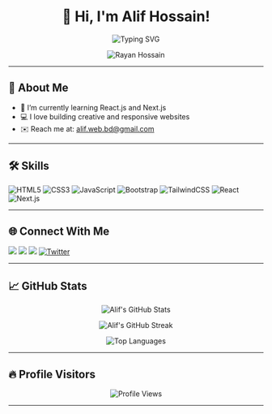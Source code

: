 
<h1 align="center">👋 Hi, I'm Alif Hossain!</h1>

<p align="center">
  <img src="https://readme-typing-svg.herokuapp.com?font=Fira+Code&size=24&pause=1000&center=true&vCenter=true&width=435&lines=Frontend+Developer;React+%7C+Next.js+Learner;Love+to+build+cool+projects;Always+learning+new+things" alt="Typing SVG" />
</p>



<div align="center">
  <img src="https://camo.githubusercontent.com/881f335f9a549e4fe4438ff7290efdfa687dac24369b43d4fd76a7b4fc0db55f/68747470733a2f2f6d65646961322e67697068792e636f6d2f6d656469612f76312e59326c6b505463354d4749334e6a45784d584a3362584278597a4e32646e49786557527a4e7a4e73634867794d6d396a626d52715a4468694d546875596e68706333643661535a6c634431324d563970626e526c636d35686246396e61575a66596e6c666157516d593351395a772f5774546e41665a6e3661564a66427a6c4e332f67697068792e676966" alt="Rayan Hossain" data-canonical-src="https://media2.giphy.com/media/v1.Y2lkPTc5MGI3NjExMXJ3bXBxYzN2dnIxeWRzNzNscHgyMm9jbmRqZDhiMThuYnhpc3d6aSZlcD12MV9pbnRlcm5hbF9naWZfYnlfaWQmY3Q9Zw/WtTnAfZn6aVJfBzlN3/giphy.gif" style="max-width: 100%; display: inline-block;" data-target="animated-image.originalImage">


</div>

---

## 🚀 About Me

- 🌱 I’m currently learning React.js and Next.js  
- 💻 I love building creative and responsive websites  
- ✉️ Reach me at: alif.web.bd@gmail.com

---

## 🛠️ Skills

![HTML5](https://img.shields.io/badge/HTML5-E34F26?style=for-the-badge&logo=html5&logoColor=white)
![CSS3](https://img.shields.io/badge/CSS3-1572B6?style=for-the-badge&logo=css3&logoColor=white)
![JavaScript](https://img.shields.io/badge/JavaScript-323330?style=for-the-badge&logo=javascript&logoColor=F7DF1E)
![Bootstrap](https://img.shields.io/badge/Bootstrap-563D7C?style=for-the-badge&logo=bootstrap&logoColor=white)
![TailwindCSS](https://img.shields.io/badge/TailwindCSS-38B2AC?style=for-the-badge&logo=tailwind-css&logoColor=white)
![React](https://img.shields.io/badge/React-20232A?style=for-the-badge&logo=react&logoColor=61DAFB)
![Next.js](https://img.shields.io/badge/Next.js-000000?style=for-the-badge&logo=nextdotjs&logoColor=white)

---

## 🌐 Connect With Me

<p align="left">
<a href="https://www.linkedin.com/in/alif258" target="_blank"><img src="https://img.shields.io/badge/LinkedIn-0A66C2?style=for-the-badge&logo=linkedin&logoColor=white" /></a>
<a href="https://www.facebook.com/alif.web.bd" target="_blank"><img src="https://img.shields.io/badge/Facebook-1877F2?style=for-the-badge&logo=facebook&logoColor=white" /></a>
<a href="https://www.instagram.com/alif.web.bd" target="_blank"><img src="https://img.shields.io/badge/Instagram-E4405F?style=for-the-badge&logo=instagram&logoColor=white" /></a>

<a href="https://twitter.com/alif_258" target="_blank">
  <img src="https://img.shields.io/badge/Twitter-1DA1F2?style=for-the-badge&logo=twitter&logoColor=white" alt="Twitter" />
</a>


</p>


---

## 📈 GitHub Stats

<p align="center">
  <img src="https://github-readme-stats.vercel.app/api?username=alif258&show_icons=true&theme=tokyonight" alt="Alif's GitHub Stats" />
</p>

<p align="center">
  <img src="https://github-readme-streak-stats.herokuapp.com/?user=alif258&theme=tokyonight" alt="Alif's GitHub Streak" />
</p>

<p align="center">
  <img src="https://github-readme-stats.vercel.app/api/top-langs/?username=alif258&layout=compact&theme=tokyonight" alt="Top Languages" />
</p>

---




## 🔥 Profile Visitors

<p align="center">
  <img src="https://komarev.com/ghpvc/?username=alif258&label=Profile%20views&color=0e75b6&style=flat" alt="Profile Views" />
</p>

---
